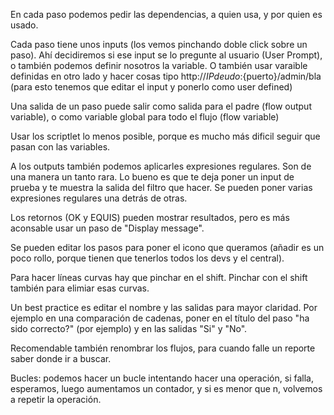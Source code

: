 En cada paso podemos pedir las dependencias, a quien usa, y por quien es usado.

Cada paso tiene unos inputs (los vemos pinchando doble click sobre un paso).
Ahí decidiremos si ese input se lo pregunte al usuario (User Prompt), o también podemos definir nosotros la variable. O también usar varaible definidas en otro lado y hacer cosas tipo http://${IP de udo}:${puerto}/admin/bla  (para esto tenemos que editar el input y ponerlo como user defined)


Una salida de un paso puede salir como salida para el padre (flow output variable), o como variable global para todo el flujo (flow variable)

Usar los scriptlet lo menos posible, porque es mucho más dificil seguir que pasan con las variables.

A los outputs también podemos aplicarles expresiones regulares. Son de una manera un tanto rara. Lo bueno es que te deja poner un input de prueba y te muestra la salida del filtro que hacer.
Se pueden poner varias expresiones regulares una detrás de otras.


Los retornos (OK y EQUIS) pueden mostrar resultados, pero es más aconsable usar un paso de "Display message".

Se pueden editar los pasos para poner el icono que queramos (añadir es un poco rollo, porque tienen que tenerlos todos los devs y el central).

Para hacer líneas curvas hay que pinchar en el shift. Pinchar con el shift también para elimiar esas curvas.

Un best practice es editar el nombre y las salidas para mayor claridad. Por ejemplo en una comparación de cadenas, poner en el título del paso "ha sido correcto?" (por ejemplo) y en las salidas "Si" y "No".

Recomendable también renombrar los flujos, para cuando falle un reporte saber donde ir a buscar.


Bucles: podemos hacer un bucle intentando hacer una operación, si falla, esperamos, luego aumentamos un contador, y si es menor que n, volvemos a repetir la operación.
